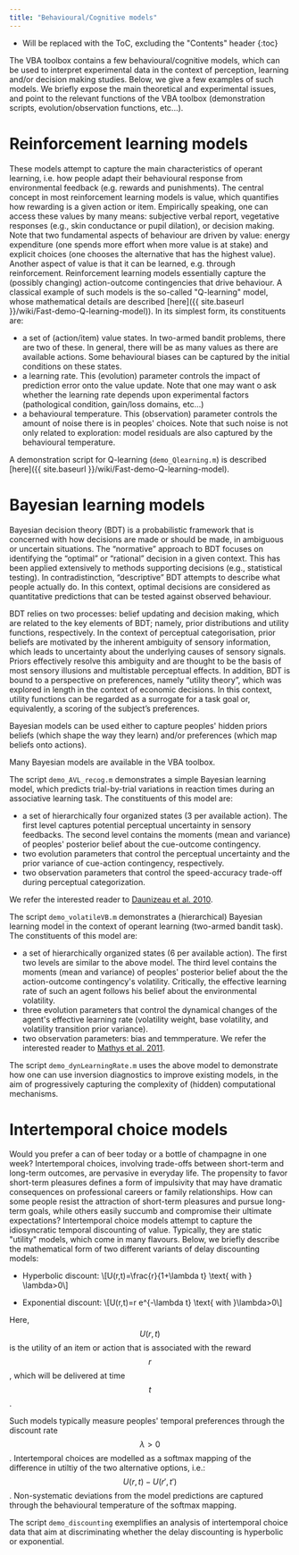 ```yaml
---
title: "Behavioural/Cognitive models"
---
```

* Will be replaced with the ToC, excluding the "Contents" header
{:toc}

The VBA toolbox contains a few behavioural/cognitive models, which can be used to interpret experimental data in the context of perception, learning and/or decision making studies.
Below, we give a few examples of such models. We briefly expose the main theoretical and experimental issues, and point to the relevant functions of the VBA toolbox (demonstration scripts, evolution/observation functions, etc...).

# Reinforcement learning models

These models attempt to capture the main characteristics of operant learning, i.e. how people adapt their behavioural response from environmental feedback (e.g. rewards and punishments).
The central concept in most reinforcement learning models is value, which quantifies how rewarding is a given action or item.
Empirically speaking, one can access these values by many means: subjective verbal report, vegetative responses (e.g., skin conductance or pupil dilation), or decision making. Note that two fundamental aspects of behaviour are driven by value: energy expenditure (one spends more effort when more value is at stake) and explicit choices (one chooses the alternative that has the highest value). Another aspect of value is that it can be learned, e.g. through reinforcement. Reinforcement learning models essentially capture the (possibly changing) action-outcome contingencies that drive behaviour.
A classical example of such models is the so-called "Q-learning" model, whose mathematical details are described [here]({{ site.baseurl }}/wiki/Fast-demo-Q-learning-model)). In its simplest form, its constituents are:

- a set of (action/item) value states. In two-armed bandit problems, there are two of these. In general, there will be as many values as there are available actions. Some behavioural biases can be captured by the initial conditions on these states.
- a learning rate. This (evolution) parameter controls the impact of prediction error onto the value update. Note that one may want o ask whether the learning rate depends upon experimental factors (pathological condition, gain/loss domains, etc...)
- a behavioural temperature. This (observation) parameter controls the amount of noise there is in peoples' choices. Note that such noise is not only related to exploration: model residuals are also captured by the behavioural temperature.

A demonstration script for Q-learning (`demo_Qlearning.m`) is described [here]({{ site.baseurl }}/wiki/Fast-demo-Q-learning-model).

# Bayesian learning models

Bayesian decision theory (BDT) is a probabilistic framework that is concerned with how decisions are made or should be made, in ambiguous or uncertain situations. The “normative” approach to BDT focuses on identifying the “optimal” or “rational” decision in a given context. This has been applied extensively to methods supporting decisions (e.g., statistical testing). In contradistinction, “descriptive” BDT attempts to describe what people actually do. In this context, optimal decisions are considered as quantitative predictions that can be tested against observed behaviour.

BDT relies on two processes: belief updating and decision making, which are related to the key elements of BDT; namely, prior distributions and utility functions, respectively. In the context of perceptual categorisation, prior beliefs are motivated by the inherent ambiguity of sensory information, which leads to uncertainty about the underlying causes of sensory signals. Priors effectively resolve this ambiguity and are thought to be the basis of most sensory illusions and multistable perceptual effects. In addition, BDT is bound to a perspective on preferences, namely “utility theory”, which was explored in length in the context of economic decisions. In this context, utility functions can be regarded as a surrogate for a task goal or, equivalently, a scoring of the subject’s preferences.

Bayesian models can be used either to capture peoples' hidden priors beliefs (which shape the way they learn) and/or preferences (which map beliefs onto actions).

Many Bayesian models are available in the VBA toolbox.

The script `demo_AVL_recog.m` demonstrates a simple Bayesian learning model, which predicts trial-by-trial variations in reaction times during an associative learning task. The constituents of this model are:

- a set of hierarchically four organized states (3 per available action). The first level captures potential perceptual uncertainty in sensory feedbacks. The second level contains the moments (mean and variance) of peoples' posterior belief about the cue-outcome contingency.
- two evolution parameters that control the perceptual uncertainty and the prior variance of cue-action contingency, respectively.
- two observation parameters that control the speed-accuracy trade-off during perceptual categorization.

We refer the interested reader to [Daunizeau et al. 2010](http://www.plosone.org/article/info%3Adoi%2F10.1371%2Fjournal.pone.0015555).

The script `demo_volatileVB.m` demonstrates a (hierarchical) Bayesian learning model in the context of operant learning (two-armed bandit task). The constituents of this model are:

- a set of hierarchically organized states (6 per available action). The first two levels are similar to the above model. The third level contains the moments (mean and variance) of peoples' posterior belief about the the action-outcome contingency's volatility. Critically, the effective learning rate of such an agent follows his belief about the environmental volatility.
- three evolution parameters that control the dynamical changes of the agent's effective learning rate (volatility weight, base volatility, and volatility transition prior variance).
- two observation parameters: bias and temmperature.
We refer the interested reader to [Mathys et al. 2011](http://www.frontiersin.org/human_neuroscience/10.3389/fnhum.2011.00039/abstract).

The script `demo_dynLearningRate.m` uses the above model to demonstrate how one can use inversion diagnostics to improve existing models, in the aim of progressively capturing the complexity of (hidden) computational mechanisms.

# Intertemporal choice models

Would you prefer a can of beer today or a bottle of champagne in one week? Intertemporal choices, involving trade-offs between short-term and long-term outcomes, are pervasive in everyday life. The propensity to favor short-term pleasures defines a form of impulsivity that may have dramatic consequences on professional careers or family relationships. How can some people resist the attraction of short-term pleasures and pursue long-term goals, while others easily succumb and compromise their ultimate expectations?
Intertemporal choice models attempt to capture the idiosyncratic temporal discounting of value. Typically, they are static "utility" models, which come in many flavours. Below, we briefly describe the mathematical form of two different variants of delay discounting models:

- Hyperbolic discount:
  \\[U(r,t)=\frac{r}{1+\lambda t} \text{ with } \lambda>0\\]

- Exponential discount:
  \\[U(r,t)=r e^{-\lambda t} \text{ with }\lambda>0\\]

Here, $$U(r,t)$$ is the utility of an item or action that is associated with the reward $$r$$, which will be delivered at time $$t$$.

Such models typically measure peoples' temporal preferences through the discount rate $$\lambda>0$$. Intertemporal choices are modelled as a softmax mapping of the difference in utiltiy of the two alternative options, i.e.: $$U(r,t)-U(r',t')$$. Non-systematic deviations from the model predictions are captured through the behavioural temperature of the softmax mapping.

The script `demo_discounting` exemplifies an analysis of intertemporal choice data that aim at discriminating whether the delay discounting is hyperbolic or exponential.
